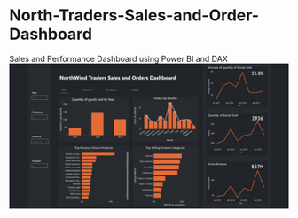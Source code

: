 # North-Traders-Sales-and-Order-Dashboard
Sales and Performance Dashboard using Power BI and DAX
![Dashboard Preview](traders.Jpeg)

